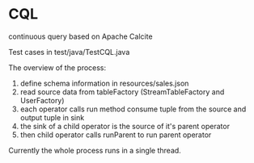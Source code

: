 # CQL
continuous query based on Apache Calcite

Test cases in test/java/TestCQL.java

The overview of the process:

1. define schema information in resources/sales.json
2. read source data from tableFactory (StreamTableFactory and UserFactory)
3. each operator calls run method consume tuple from the source and output tuple in sink
4. the sink of a child operator is the source of it's parent operator
5. then child operator calls runParent to run parent operator

Currently the whole process runs in a single thread.
